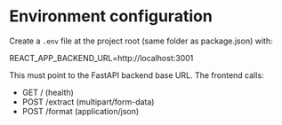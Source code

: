 # Environment configuration

Create a `.env` file at the project root (same folder as package.json) with:

REACT_APP_BACKEND_URL=http://localhost:3001

This must point to the FastAPI backend base URL. The frontend calls:
- GET /           (health)
- POST /extract   (multipart/form-data)
- POST /format    (application/json)
